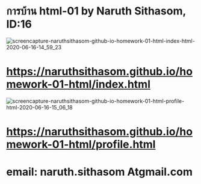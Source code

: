 # การบ้าน html-01 by Naruth Sithasom, ID:16
![screencapture-naruthsithasom-github-io-homework-01-html-index-html-2020-06-16-14_59_23](https://user-images.githubusercontent.com/25115342/84747891-164f8000-afe2-11ea-99fa-01e5bfe8a367.png)
# https://naruthsithasom.github.io/homework-01-html/index.html
![screencapture-naruthsithasom-github-io-homework-01-html-profile-html-2020-06-16-15_06_18](https://user-images.githubusercontent.com/25115342/84748568-04baa800-afe3-11ea-958e-8ea36ce0661a.png)
# https://naruthsithasom.github.io/homework-01-html/profile.html
# email: naruth.sithasom Atgmail.com
